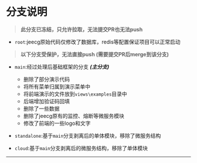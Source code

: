 # 分支说明
> **此分支已冻结，只允许拉取，无法提交PR也无法push**
- `root`:jeecg原始代码仅修改了数据库，redis等配置保证项目可以正常启动
> **以下分支受保护，无法直接push (需要提交PR后merge到该分支)**
-  `main`:经过处理后基础框架的分支 ***(主分支)*** 
   - 删除了部分演示代码
   - 将所有菜单归属到演示菜单中
   - 将前端演示的文件放到`views\examples`目录中
   - 后端增加验证码回填
   - 删除了一些数据 
   - 删除了jeecg原有的监控、熔断等微服务模块
   - 修改了前端的一些logo和文字


- `standalone`:基于`main`分支剥离后的单体模块，移除了微服务结构


- `cloud`:基于`main`分支剥离后的微服务结构，移除了单体模块
---
